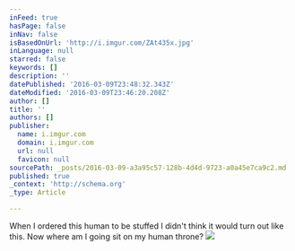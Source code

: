 ```yaml
---
inFeed: true
hasPage: false
inNav: false
isBasedOnUrl: 'http://i.imgur.com/ZAt435x.jpg'
inLanguage: null
starred: false
keywords: []
description: ''
datePublished: '2016-03-09T23:48:32.343Z'
dateModified: '2016-03-09T23:46:20.208Z'
author: []
title: ''
authors: []
publisher:
  name: i.imgur.com
  domain: i.imgur.com
  url: null
  favicon: null
sourcePath: _posts/2016-03-09-a3a95c57-128b-4d4d-9723-a0a45e7ca9c2.md
published: true
_context: 'http://schema.org'
_type: Article

---
```

When I ordered this human to be stuffed I didn't think it would turn out like this. Now where am I going sit on my human throne?
![](http://i.imgur.com/ZAt435x.jpg)